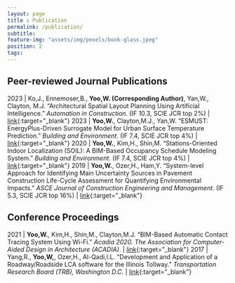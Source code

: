 ```yaml
---
layout: page
title : Publication
permalink: /publication/
subtitle:
feature-img: "assets/img/pexels/book-glass.jpeg"
position: 2
tags:
---
```


## Peer-reviewed Journal Publications

2023 | Ko,J., Ennemoser,B., **Yoo,W. (Corresponding Author)**, Yan,W., Clayton, M.J. “Architectural Spatial Layout Planning Using Artificial Intelligence.” *Automation in Construction*. (IF 10.3, SCIE JCR top 2%) | [link](https://doi.org/10.1016/j.autcon.2023.105019){:target="_blank"}
2023 | **Yoo,W.**, Clayton,M.J., Yan,W. “ESMUST: EnergyPlus-Driven Surrogate Model for Urban Surface Temperature Prediction.” *Building and Environment*. (IF 7.4, SCIE JCR top 4%) | [link](https://doi.org/10.1016/j.buildenv.2022.109935){:target="_blank"}
2020 | **Yoo,W.**, Kim,H., Shin,M. “Stations-Oriented Indoor Localization (SOIL): A BIM-Based Occupancy Schedule Modeling System.” *Building and Environment*. (IF 7.4, SCIE JCR top 4%) | [link](https://doi.org/10.1016/j.buildenv.2019.106520){:target="_blank"}
2019 | **Yoo,W.**, Ozer,H., Ham,Y. “System-level Approach for Identifying Main Uncertainty Sources in Pavement Construction Life-Cycle Assessment for Quantifying Environmental Impacts.” *ASCE Journal of Construction Engineering and Management*. (IF 5.3, SCIE JCR top 16%) | [link](https://doi.org/10.1061/(ASCE)CO.1943-7862.0001598){:target="_blank"}

## Conference Proceedings

2021 | **Yoo,W.**, Kim,H., Shin,M., Clayton,M.J. “BIM-Based Automatic Contact Tracing System Using Wi-Fi.” *Acadia 2020. The Association for Computer-Aided Design in Architecture (ACADIA)*. | [link](https://papers.cumincad.org/data/works/att/acadia20_94.pdf){:target="_blank"}
2017 | Yang,R., **Yoo,W,**, Ozer,H., Al-Qadi,I.L. “Development and Application of a Roadway/Roadside LCA software for the Illinois Tollway.” *Transportation Research Board (TRB), Washington D.C.* | [link](https://trid.trb.org/view/1439427){:target="_blank"}
